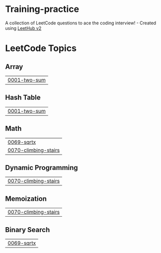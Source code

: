 # Training-practice
A collection of LeetCode questions to ace the coding interview! - Created using [LeetHub v2](https://github.com/arunbhardwaj/LeetHub-2.0)

<!---LeetCode Topics Start-->
# LeetCode Topics
## Array
|  |
| ------- |
| [0001-two-sum](https://github.com/SriHari-java/Training-practice/tree/master/0001-two-sum) |
## Hash Table
|  |
| ------- |
| [0001-two-sum](https://github.com/SriHari-java/Training-practice/tree/master/0001-two-sum) |
## Math
|  |
| ------- |
| [0069-sqrtx](https://github.com/SriHari-java/Training-practice/tree/master/0069-sqrtx) |
| [0070-climbing-stairs](https://github.com/SriHari-java/Training-practice/tree/master/0070-climbing-stairs) |
## Dynamic Programming
|  |
| ------- |
| [0070-climbing-stairs](https://github.com/SriHari-java/Training-practice/tree/master/0070-climbing-stairs) |
## Memoization
|  |
| ------- |
| [0070-climbing-stairs](https://github.com/SriHari-java/Training-practice/tree/master/0070-climbing-stairs) |
## Binary Search
|  |
| ------- |
| [0069-sqrtx](https://github.com/SriHari-java/Training-practice/tree/master/0069-sqrtx) |
<!---LeetCode Topics End-->